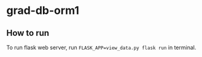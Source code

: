 # grad-db-orm1

## How to run

To run flask web server, run `FLASK_APP=view_data.py flask run` in terminal.
